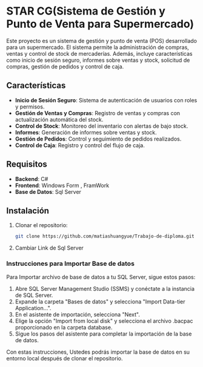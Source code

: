 # STAR CG(Sistema de Gestión y Punto de Venta para Supermercado)

Este proyecto es un sistema de gestión y punto de venta (POS) desarrollado para un supermercado. El sistema permite la administración de compras, ventas y control de stock de mercaderías. Además, incluye características como inicio de sesión seguro, informes sobre ventas y stock, solicitud de compras, gestión de pedidos y control de caja.

## Características

- **Inicio de Sesión Seguro**: Sistema de autenticación de usuarios con roles y permisos.
- **Gestión de Ventas y Compras**: Registro de ventas y compras con actualización automática del stock.
- **Control de Stock**: Monitoreo del inventario con alertas de bajo stock.
- **Informes**: Generación de informes sobre ventas y stock.
- **Gestión de Pedidos**: Control y seguimiento de pedidos realizados.
- **Control de Caja**: Registro y control del flujo de caja.




## Requisitos

- **Backend**: C#
- **Frontend**: Windows Form , FramWork
- **Base de Datos**: Sql Server

## Instalación

1. Clonar el repositorio:
   ```bash
   git clone https://github.com/matiashuangyue/Trabajo-de-diploma.git

2. Cambiar Link de Sql Server

### Instrucciones para Importar Base de datos

Para Importar archivo de base de datos a tu SQL Server, sigue estos pasos:

1. Abre SQL Server Management Studio (SSMS) y conéctate a la instancia de SQL Server.
2. Expande la carpeta "Bases de datos" y selecciona "Import Data-tier Application...".
3. En el asistente de importación, selecciona "Next".
4. Elige la opción "Import from local disk" y selecciona el archivo .bacpac proporcionado en la carpeta database.
5. Sigue los pasos del asistente para completar la importación de la base de datos.


Con estas instrucciones, Ustedes podrás importar la base de datos en su entorno local después de clonar el repositorio.
